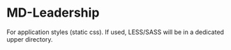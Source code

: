 MD-Leadership
=============
For application styles (static css).
If used, LESS/SASS will be in a dedicated upper directory.
